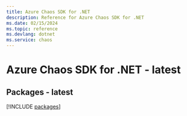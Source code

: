 ```yaml
---
title: Azure Chaos SDK for .NET
description: Reference for Azure Chaos SDK for .NET
ms.date: 02/15/2024
ms.topic: reference
ms.devlang: dotnet
ms.service: chaos
---
```

# Azure Chaos SDK for .NET - latest
## Packages - latest
[!INCLUDE [packages](chaos-index.md)]